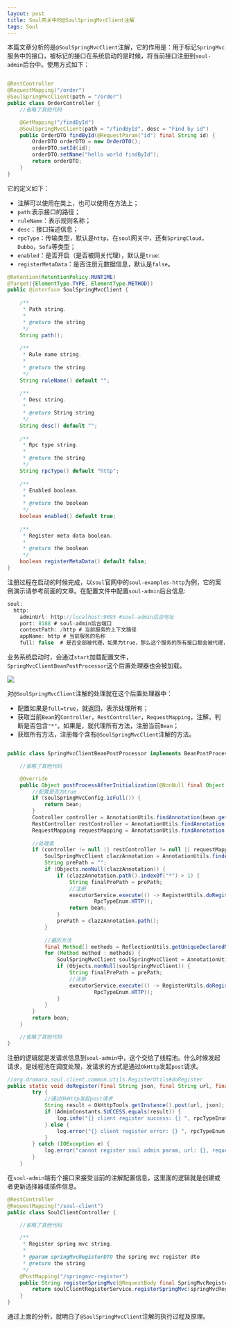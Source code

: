 ```yaml
---
layout: post
title: Soul网关中的@SoulSpringMvcClient注解
tags: Soul
---
```


本篇文章分析的是`@SoulSpringMvcClient`注解，它的作用是：用于标记`SpringMvc`服务中的接口，被标记的接口在系统启动的是时候，将当前接口注册到`soul-admin`后台中。使用方式如下：

```java

@RestController
@RequestMapping("/order")
@SoulSpringMvcClient(path = "/order")
public class OrderController {
	//省略了其他代码

    @GetMapping("/findById")
    @SoulSpringMvcClient(path = "/findById", desc = "Find by id")
    public OrderDTO findById(@RequestParam("id") final String id) {
        OrderDTO orderDTO = new OrderDTO();
        orderDTO.setId(id);
        orderDTO.setName("hello world findById");
        return orderDTO;
    }
}

```



它的定义如下：

- 注解可以使用在类上，也可以使用在方法上；
- `path`:表示接口的路径；
- `ruleName`：表示规则名称；
- `desc`：接口描述信息；
- `rpcType`：传输类型，默认是`http`，在`soul`网关中，还有`SpringCloud`，`Dubbo`，`Sofa`等类型；
- `enabled`：是否开启（是否被网关代理），默认是`true`:
- `registerMetaData`：是否注册元数据信息，默认是`false`。

```java
@Retention(RetentionPolicy.RUNTIME)
@Target({ElementType.TYPE, ElementType.METHOD})
public @interface SoulSpringMvcClient {
    
    /**
     * Path string.
     *
     * @return the string
     */
    String path();
    
    /**
     * Rule name string.
     *
     * @return the string
     */
    String ruleName() default "";
    
    /**
     * Desc string.
     *
     * @return String string
     */
    String desc() default "";
    
    /**
     * Rpc type string.
     *
     * @return the string
     */
    String rpcType() default "http";
    
    /**
     * Enabled boolean.
     *
     * @return the boolean
     */
    boolean enabled() default true;
    
    /**
     * Register meta data boolean.
     *
     * @return the boolean
     */
    boolean registerMetaData() default false;
}
```



注册过程在启动的时候完成，以`soul`官网中的`soul-examples-http`为例，它的案例演示请参考前面的文章。在配置文件中配置`soul-admin`后台信息:

```java
soul:
  http:
    adminUrl: http://localhost:9095 #soul-admin后台地址
    port: 8188 # soul-admin后台端口
    contextPath: /http # 当前服务的上下文路径
    appName: http # 当前服务的名称
    full: false  # 是否全部被代理，如果为true，那么这个服务的所有接口都会被代理，就不用加注解了。soul-admin端也就不需要规则，只需要一个选择器。
```

业务系统启动时，会通过`start`加载配置文件，`SpringMvcClientBeanPostProcessor`这个后置处理器也会被加载。

![](https://midnight2104.github.io/img/2021-1-26/1.png)

对`@SoulSpringMvcClient`注解的处理就在这个后置处理器中：

- 配置如果是`full=true`，就返回，表示处理所有；
- 获取当前`Bean`的`Controller`，`RestController`，`RequestMapping`，注解，判断是否包含`"*"`。如果是，就代理所有方法，注册当前`Bean`；
- 获取所有方法，注册每个含有`@SoulSpringMvcClient`注解的方法。

```java

public class SpringMvcClientBeanPostProcessor implements BeanPostProcessor {

	//省略了其他代码

    @Override
    public Object postProcessAfterInitialization(@NonNull final Object bean, @NonNull final String beanName) throws BeansException {
        //配置是否为true
        if (soulSpringMvcConfig.isFull()) {
            return bean;
        }
        Controller controller = AnnotationUtils.findAnnotation(bean.getClass(), Controller.class);
        RestController restController = AnnotationUtils.findAnnotation(bean.getClass(), RestController.class);
        RequestMapping requestMapping = AnnotationUtils.findAnnotation(bean.getClass(), RequestMapping.class);
        
        //处理类
        if (controller != null || restController != null || requestMapping != null) {
            SoulSpringMvcClient clazzAnnotation = AnnotationUtils.findAnnotation(bean.getClass(), SoulSpringMvcClient.class);
            String prePath = "";
            if (Objects.nonNull(clazzAnnotation)) {
                if (clazzAnnotation.path().indexOf("*") > 1) {
                    String finalPrePath = prePath;
                    //注册
                    executorService.execute(() -> RegisterUtils.doRegister(buildJsonParams(clazzAnnotation, finalPrePath), url,
                            RpcTypeEnum.HTTP));
                    return bean;
                }
                prePath = clazzAnnotation.path();
            }
            
            //遍历方法
            final Method[] methods = ReflectionUtils.getUniqueDeclaredMethods(bean.getClass());
            for (Method method : methods) {
                SoulSpringMvcClient soulSpringMvcClient = AnnotationUtils.findAnnotation(method, SoulSpringMvcClient.class);
                if (Objects.nonNull(soulSpringMvcClient)) {
                    String finalPrePath = prePath;
                    //注册
                    executorService.execute(() -> RegisterUtils.doRegister(buildJsonParams(soulSpringMvcClient, finalPrePath), url,
                            RpcTypeEnum.HTTP));
                }
            }
        }
        return bean;
    }

    //省略了其他代码
}

```

注册的逻辑就是发请求信息到`soul-admin`中，这个交给了线程池。什么时候发起请求，是线程池在调度处理，发请求的方式是通过`OkHttp`发起`post`请求。

```java
//org.dromara.soul.client.common.utils.RegisterUtils#doRegister    
public static void doRegister(final String json, final String url, final RpcTypeEnum rpcTypeEnum) {
        try {
            //通过OkHttp发起post请求
            String result = OkHttpTools.getInstance().post(url, json);
            if (AdminConstants.SUCCESS.equals(result)) {
                log.info("{} client register success: {} ", rpcTypeEnum.getName(), json);
            } else {
                log.error("{} client register error: {} ", rpcTypeEnum.getName(), json);
            }
        } catch (IOException e) {
            log.error("cannot register soul admin param, url: {}, request body: {}", url, json, e);
        }
    }
```



在`soul-admin`端有个接口来接受当前的注解配置信息，这里面的逻辑就是创建或者更新选择器或插件信息。

```java
@RestController
@RequestMapping("/soul-client")
public class SoulClientController {

    //省略了其他代码

    /**
     * Register spring mvc string.
     *
     * @param springMvcRegisterDTO the spring mvc register dto
     * @return the string
     */
    @PostMapping("/springmvc-register")
    public String registerSpringMvc(@RequestBody final SpringMvcRegisterDTO springMvcRegisterDTO) {
        return soulClientRegisterService.registerSpringMvc(springMvcRegisterDTO);
    }
}
```

通过上面的分析，就明白了`@SoulSpringMvcClient`注解的执行过程及原理。